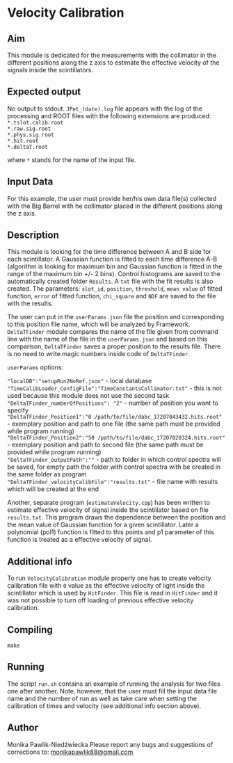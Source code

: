 # Velocity Calibration

## Aim
This module is dedicated for the measurements with the collimator in the different positions along the z axis to estimate the effective velocity of the signals inside the scintillators.

## Expected output
No output to stdout.
`JPet_(date).log` file appears with the log of the processing and ROOT files with the following extensions are produced:  
`*.tslot.calib.root`  
`*.raw.sig.root`  
`*.phys.sig.root`  
`*.hit.root`  
`*.deltaT.root`  

where `*` stands for the name of the input file.

## Input Data
For this example, the user must provide her/his own data file(s) collected with the Big Barrel with he collimator placed in the different positions along the z axis.

## Description
This module is looking for the time difference between A and B side for each scintillator. A Gaussian function is fitted to each time difference A-B (algorithm is looking for maximum bin and Gaussian function is fitted in the range of the maximum bin +/- 2 bins). Control histograms are saved to the automatically created folder `Results`. A `txt` file with the fit results is also created. The parameters: `slot_id`, `position`, `threshold`, `mean value` of fitted function, `error` of fitted function, `chi_square` and `NDF` are saved to the file with the results.

The user can put in the `userParams.json` file the position and corresponding to this position file name, which will be analyzed by Framework. `DeltaTFinder` module compares the name of the file given from command line with the name of the file in the `userParams.json` and based on this comparison, `DeltaTFinder` saves a proper position to the results file. There is no need to write magic numbers inside code of `DeltaTFinder`.

`userParams` options:

`"localDB":"setupRun2NoRef.json"` - local database  
`"TimeCalibLoader_ConfigFile":"TimeConstantsCollimator.txt"` - this is not used because this module does not use the second task  
`"DeltaTFinder_numberOfPositions": "2"` - number of position you want to specify  
`"DeltaTFinder_Position1":"0 /path/to/file/dabc_17207043432.hits.root"` - exemplary position and path to one file (the same path must be provided while program running)  
`"DeltaTFinder_Position2":"50 /path/to/file/dabc_17207020324.hits.root"` - exemplary position and path to second file (the same path must be provided while program running)  
`"DeltaTFinder_outputPath":""` - path to folder in which control spectra will be saved, for empty path the folder with control spectra with be created in the same folder as program  
`"DeltaTFinder_velocityCalibFile":"results.txt"` - file name with results which will be created at the end

Another, separate program (`estimateVelocity.cpp`) has been written to estimate effective velocity of signal inside the scintillator based on file `results.txt`. This program draws the dependence between the position and the mean value of Gaussian function for a given scintillator. Later a polynomial (pol1) function is fitted to this points and p1 parameter of this function is treated as a effective velocity of signal.

## Additional info
To run `VelocityCalibration` module properly one has to create velocity calibration file with `0` value as the effective velocity of light inside the scintillator which is used by `HitFinder`. This file is read in `HitFinder` and it was not possible to turn off loading of previous effective velocity calibration.

## Compiling
`make`

## Running
The script `run.sh` contains an example of running the analysis for two files one after another. Note, however, that the user must fill the input data file name and the number of run as well as take care when setting the calibration of times and velocity (see additional info section above).

## Author
Monika Pawlik-Niedźwiecka
Please report any bugs and suggestions of corrections to: [monikapawlik88@gmail.com](monikapawlik88@gmail.com)